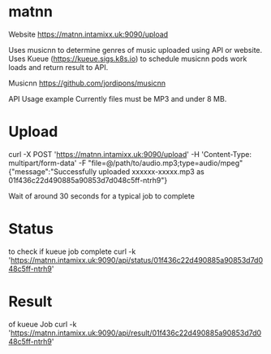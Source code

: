 # matnn

Website https://matnn.intamixx.uk:9090/upload

Uses musicnn to determine genres of music uploaded using API or website.
Uses Kueue (https://kueue.sigs.k8s.io) to schedule musicnn pods work loads and return result to API.

Musicnn
https://github.com/jordipons/musicnn

API Usage example
Currently files must be MP3 and under 8 MB.

# Upload
curl -X POST 'https://matnn.intamixx.uk:9090/upload' -H 'Content-Type: multipart/form-data' -F "file=@/path/to/audio.mp3;type=audio/mpeg"
{"message":"Successfully uploaded xxxxxx-xxxxx.mp3 as 01f436c22d490885a90853d7d048c5ff-ntrh9"}

Wait of around 30 seconds for a typical job to complete

# Status
to check if kueue job complete
curl -k 'https://matnn.intamixx.uk:9090/api/status/01f436c22d490885a90853d7d048c5ff-ntrh9' 

# Result
of kueue Job
curl -k 'https://matnn.intamixx.uk:9090/api/result/01f436c22d490885a90853d7d048c5ff-ntrh9'

